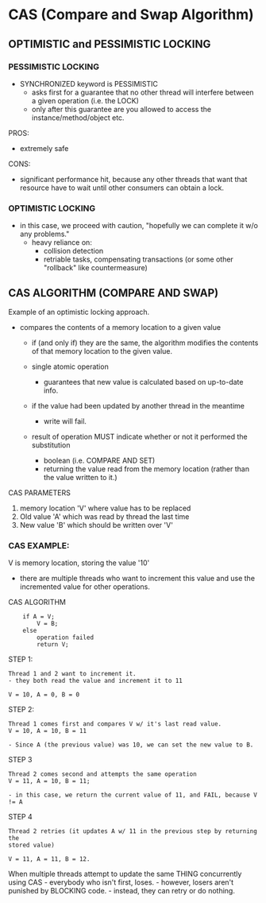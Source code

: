 # CAS (Compare and Swap Algorithm)

## OPTIMISTIC and PESSIMISTIC LOCKING

### PESSIMISTIC LOCKING
- SYNCHRONIZED keyword is PESSIMISTIC
    - asks first for a guarantee that no other thread will interfere between a given 
    operation (i.e. the LOCK)
    - only after this guarantee are you allowed to access the instance/method/object etc.
    
PROS:
- extremely safe

CONS:
- significant performance hit, because any other threads that want that resource have
to wait until other consumers can obtain a lock. 

### OPTIMISTIC LOCKING
- in this case, we proceed with caution, "hopefully we can complete it w/o any problems."
    - heavy reliance on:
        - collision detection
        - retriable tasks, compensating transactions (or some other "rollback" like 
        countermeasure)
        
## CAS ALGORITHM (COMPARE AND SWAP)
Example of an optimistic locking approach.

- compares the contents of a memory location to a given value
    - if (and only if) they are the same, the algorithm modifies the contents of 
    that memory location to the given value. 
    - single atomic operation
        - guarantees that new value is calculated based on up-to-date info. 
    - if the value had been updated by another thread in the meantime
        - write will fail. 
        
    - result of operation MUST indicate whether or not it performed the substitution
        - boolean (i.e. COMPARE AND SET)
        - returning the value read from the memory location (rather than the value 
        written to it.)
        
CAS PARAMETERS
1. memory location 'V' where value has to be replaced
1. Old value 'A' which was read by thread the last time
1. New value 'B' which should be written over 'V'

### CAS EXAMPLE:
V is memory location, storing the value '10'
- there are multiple threads who want to increment this value and use the
incremented value for other operations. 


CAS ALGORITHM

        if A = V;
            V = B;
        else
            operation failed
            return V;


STEP 1:

    Thread 1 and 2 want to increment it. 
    - they both read the value and increment it to 11
    
    V = 10, A = 0, B = 0
    
STEP 2:

    Thread 1 comes first and compares V w/ it's last read value.
    V = 10, A = 10, B = 11
   
    - Since A (the previous value) was 10, we can set the new value to B. 
    
STEP 3

    Thread 2 comes second and attempts the same operation
    V = 11, A = 10, B = 11;
    
    - in this case, we return the current value of 11, and FAIL, because V != A
    
STEP 4

    Thread 2 retries (it updates A w/ 11 in the previous step by returning the 
    stored value)
    
    V = 11, A = 11, B = 12. 
    

When multiple threads attempt to update the same THING concurrently using CAS
    - everybody who isn't first, loses. 
    - however, losers aren't punished by BLOCKING code. 
    - instead, they can retry or do nothing. 
    
    